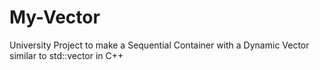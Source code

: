 # My-Vector
University Project to make a Sequential Container with a Dynamic Vector similar to std::vector in C++
